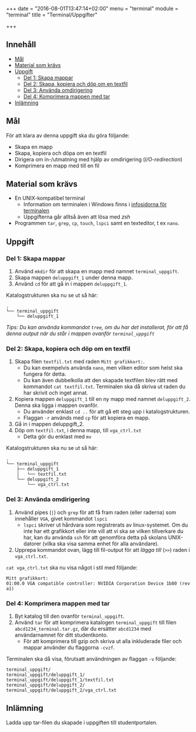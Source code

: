 +++
date = "2016-08-01T13:47:14+02:00"
menu = "terminal"
module = "terminal"
title = "Terminal/Uppgifter"

+++

## Innehåll


+ [Mål](#mål)
+ [Material som krävs](#material-som-krävs)
+ [Uppgift](#uppgift)
	+ [Del 1: Skapa mappar](#del-1-skapa-mappar)
	+ [Del 2: Skapa, kopiera och döp om en textfil](#del-2-skapa-kopiera-och-döp-om-en-textfil)
	+ [Del 3: Använda omdirigering](#del-3-använda-omdirigering)
	+ [Del 4: Komprimera mappen med tar](#del-4-komprimera-mappen-med-tar)
+ [Inlämning](#inlämning)

## Mål
För att klara av denna uppgift ska du göra följande:

+ Skapa en mapp
+ Skapa, kopiera och döpa om en textfil
+ Dirigera om in-/utmatning med hjälp av omdirigering (*I/O-redirection*)
+ Komprimera en mapp med till en fil


## Material som krävs
+ En UNIX-kompatibel terminal
    + Information om terminalen i Windows finns i [infosidorna för terminalen](../#öppna-en-terminalemulator)
    + Uppgifterna går alltså även att lösa med *zsh*
+ Programmen `tar`, `grep`, `cp`, `touch`, `lspci` samt en texteditor, t ex
    `nano`. 

## Uppgift

### Del 1: Skapa mappar

1. Använd `mkdir` för att skapa en mapp med namnet `terminal_uppgift`.
2. Skapa mappen `deluppgift_1` under denna mapp.
3. Använd `cd` för att gå in i mappen `deluppgift_1`.

Katalogstrukturen ska nu se ut så här:

``` shell
.
└── terminal_uppgift
    └── deluppgift_1
```

*Tips: Du kan använda kommandot `tree`, om du har det installerat, för att få
denna output när du står i mappen ovanför `terminal_uppgift`*



### Del 2: Skapa, kopiera och döp om en textfil

1. Skapa filen `textfil.txt` med raden `Mitt grafikkort:`.
    + Du kan exempelvis använda `nano`, men vilken editor som helst ska fungera
        för detta.
    + Du kan även dubbelkolla att den skapade textfilen blev rätt med kommandot
        `cat textfil.txt`. Terminalen ska då skriva ut raden du har skrivit
        och inget annat.
2. Kopiera mappen `deluppgift_1` till en ny mapp med namnet `deluppgift_2`.
    Denna ska ligga i mappen ovanför.
    + Du använder enklast `cd ..` för att gå ett steg upp i katalogstrukturen.
    + Flaggan `-r` används med `cp` för att kopiera en mapp.
3. Gå in i mappen deluppgift_2.
4. Döp om `textfil.txt`, i denna mapp, till `vga_ctrl.txt`
    + Detta gör du enklast med `mv`

Katalogstrukturen ska nu se ut så här:

``` shell
.
└── terminal_uppgift
    ├── deluppgift_1
    │   └── textfil.txt
    └── deluppgift_2
        └── vga_ctrl.txt
```


### Del 3: Använda omdirigering

1. Använd pipes (`|`) och `grep` för att få fram raden (eller raderna) som innehåller `VGA`, givet kommandot `lspci`
    + `lspci` skriver ut hårdvara som registrerats av linux-systemet. Om du
        inte har ett grafikkort eller inte vill att vi ska se vilken
        tillverkare du har, kan du använda `ssh` för att genomföra detta på
        skolans UNIX-datorer (vilka ska visa samma enhet för alla användare).
2. Upprepa kommandot ovan, lägg till fil-output för att *lägga till* (`>>`) raden i `vga_ctrl.txt`.


`cat vga_ctrl.txt` ska nu visa något i stil med följande:

``` shell
Mitt grafikkort:
01:00.0 VGA compatible controller: NVIDIA Corporation Device 1b80 (rev a1)
```


### Del 4: Komprimera mappen med tar

1. Byt katalog till den ovanför `terminal_uppgift`.
2. Använd `tar` för att komprimera katalogen `terminal_uppgift` till filen
   `abcd1234_terminal.tar.gz`, där du ersätter `abcd1234` med användarnamnet för ditt studentkonto.
    + För att komprimera till gzip och skriva ut alla inkluderade filer och mappar använder du flaggorna `-cvzf`.

Terminalen ska då visa, förutsatt användningen av flaggan `-v` följande:

``` shell
terminal_uppgift/
terminal_uppgift/deluppgift_1/
terminal_uppgift/deluppgift_1/textfil.txt
terminal_uppgift/deluppgift_2/
terminal_uppgift/deluppgift_2/vga_ctrl.txt
```


## Inlämning

Ladda upp tar-filen du skapade i uppgiften till studentportalen.
